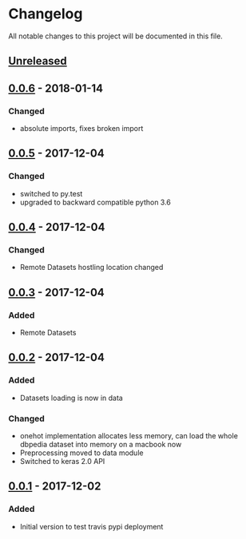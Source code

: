 # Changelog
All notable changes to this project will be documented in this file.

## [Unreleased]

## [0.0.6] - 2018-01-14
### Changed
- absolute imports, fixes broken import

## [0.0.5] - 2017-12-04
### Changed
- switched to py.test
- upgraded to backward compatible python 3.6

## [0.0.4] - 2017-12-04
### Changed
- Remote Datasets hostling location changed

## [0.0.3] - 2017-12-04
### Added
- Remote Datasets

## [0.0.2] - 2017-12-04
### Added
- Datasets loading is now in data

### Changed
- onehot implementation allocates less memory, can load the whole dbpedia
  dataset into memory on a macbook now
- Preprocessing moved to data module
- Switched to keras 2.0 API

## [0.0.1] - 2017-12-02
### Added
- Initial version to test travis pypi deployment

[Unreleased]: https://github.com/purzelrakete/char-cnn/compare/v0.0.6...HEAD
[0.0.6]: https://github.com/purzelrakete/char-cnn/compare/v0.0.5...v0.0.6
[0.0.5]: https://github.com/purzelrakete/char-cnn/compare/v0.0.4...v0.0.5
[0.0.4]: https://github.com/purzelrakete/char-cnn/compare/v0.0.3...v0.0.4
[0.0.3]: https://github.com/purzelrakete/char-cnn/compare/v0.0.2...v0.0.3
[0.0.2]: https://github.com/purzelrakete/char-cnn/compare/v0.0.1...v0.0.2
[0.0.1]: https://github.com/purzelrakete/char-cnn/compare/37c72676c94f7b9354da6bdcf857e9e00c572e3f...v0.0.1
